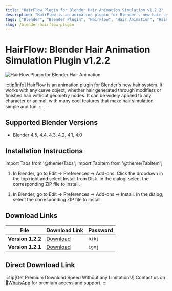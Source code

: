 ```yaml
---
title: "HairFlow Plugin for Blender Hair Animation Simulation v1.2.2"
description: "HairFlow is an animation plugin for Blender's new hair system. It works with any curve object, whether hair generated through modifiers or finished hair without geometry nodes."
tags: ["Blender", "Blender Plugin", "HairFlow", "Hair Animation", "Hair Plugin"]
slug: /blender-hairflow-plugin
---
```


# HairFlow: Blender Hair Animation Simulation Plugin v1.2.2

![HairFlow Plugin for Blender Hair Animation](https://www.gfxcamp.com/wp-content/uploads/2025/04/Hairflow.jpg)

:::tip[info]
HairFlow is an animation plugin for Blender's new hair system. It works with any curve object, whether hair generated through modifiers or finished hair without geometry nodes. It can be widely applied to any character or animal, with many cool features that make hair simulation simple and fun.
:::

## Supported Blender Versions

- Blender 4.5, 4.4, 4.3, 4.2, 4.1, 4.0

## Installation Instructions

import Tabs from '@theme/Tabs';
import TabItem from '@theme/TabItem';

<Tabs>
  <TabItem value="blender-4.1+" label="Blender 4.1 and Later" default>
    <ol>
      <li>In Blender, go to Edit → Preferences → Add-ons. Click the dropdown in the top right and select Install from Disk. In the dialog, select the corresponding ZIP file to install.</li>
    </ol>
  </TabItem>
  <TabItem value="blender-4.0-" label="Blender 4.0 and Earlier">
    <ol>
      <li>In Blender, go to Edit → Preferences → Add-ons → Install. In the dialog, select the corresponding ZIP file to install.</li>
    </ol>
  </TabItem>
</Tabs>

## Download Links
| File | Download Link | Password |
| ---- | ------------- | -------- |
| **Version 1.2.2** | [Download](https://pan.baidu.com/s/1DD1AGWnvJJdY6GXjCqL8jA?pwd=bibj) | `bibj` |
| **Version 1.2.1** | [Download](https://pan.baidu.com/s/1BHeDZqVon_SS4nNUn-HYHA?pwd=igxj) | `igxj` |

## Direct Download Link
:::tip[Get Premium Download Speed Without any Limitations!]
Contact us on [💬WhatsApp](https://wa.me/+8613237610083) for premium  access and support.
:::